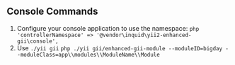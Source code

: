 ## Console Commands
1. Configure your console application to use the namespace:
          ```php
          'controllerNamespace' => '@vendor\inquid\yii2-enhanced-gii\console',
          ```
2. Use
          ```
          ./yii gii
          ```
          ```php
            ./yii gii/enhanced-gii-module --moduleID=bigday --moduleClass=app\\modules\\ModuleName\\Module
          ```